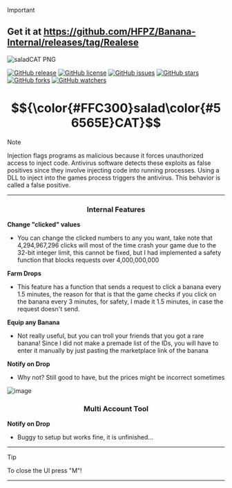 > [!IMPORTANT]
> ## Get it at https://github.com/HFPZ/Banana-Internal/releases/tag/Realese

![saladCAT PNG](https://github.com/HFPZ/Banana-Internal/assets/172925390/ac4d6ae1-8ccb-4481-aced-e30afeef20d9)


[![GitHub release](https://img.shields.io/github/v/release/HFPZ/Banana-Internal?color=blue&label=release)]()
[![GitHub license](https://img.shields.io/github/license/HFPZ/Banana-Internal?color=green)]()
[![GitHub issues](https://img.shields.io/github/issues/HFPZ/Banana-Internal?color=red)]()
[![GitHub stars](https://img.shields.io/github/stars/HFPZ/Banana-Internal?color=yellow)]()
[![GitHub forks](https://img.shields.io/github/forks/HFPZ/Banana-Internal?color=orange)]()
[![GitHub watchers](https://img.shields.io/github/watchers/HFPZ/Banana-Internal?color=blue)]()





<h1 align="center">$${\color{#FFC300}salad\color{#56565E}CAT}$$</h1>



> [!NOTE]
> Injection flags programs as malicious because it forces unauthorized access to inject code. Antivirus software detects these exploits as false positives since they involve injecting code into running processes. Using a DLL to inject into the games process triggers the antivirus. This behavior is called a false positive.
>
---
<div align="center">
</div>
 <div align="center">

   
### Internal Features 
</div>

**Change "clicked" values**
- You can change the clicked numbers to any you want, take note that 4,294,967,296 clicks will most of the time crash your game due to the 32-bit integer limit, this cannot be fixed, but I had implemented a safety function that blocks requests over 4,000,000,000

**Farm Drops**
- This feature has a function that sends a request to click a banana every 1.5 minutes, the reason for that is that the game checks if you click on the banana every 3 minutes, for safety, I made it 1.5 minutes, in case the request doesn't send.

**Equip any Banana**
- Not really useful, but you can troll your friends that you got a rare banana! Since I did not make a premade list of the IDs, you will have to enter it manually by just pasting the marketplace link of the banana

**Notify on Drop**
- Why not? Still good to have, but the prices might be incorrect sometimes

![image](https://github.com/HFPZ/Banana-Internal/assets/172925390/f36be948-45ad-4ec2-95c1-831418e57260)

</div>



 <div align="center">

   
### Multi Account Tool

</div>

**Notify on Drop**
- Buggy to setup but works fine, it is unfinished...
  

---

> [!TIP]
> To close the UI press "M"!

---

<div align="center">

